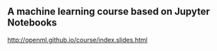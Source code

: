 ## A machine learning course based on Jupyter Notebooks

http://openml.github.io/course/index.slides.html
